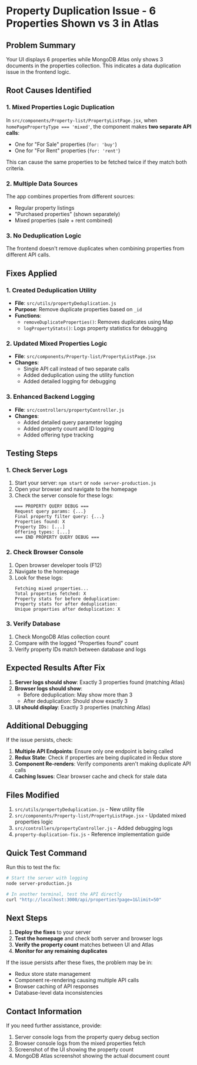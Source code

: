 # Property Duplication Issue - 6 Properties Shown vs 3 in Atlas

## Problem Summary
Your UI displays 6 properties while MongoDB Atlas only shows 3 documents in the properties collection. This indicates a data duplication issue in the frontend logic.

## Root Causes Identified

### 1. **Mixed Properties Logic Duplication**
In `src/components/Property-list/PropertyListPage.jsx`, when `homePagePropertyType === 'mixed'`, the component makes **two separate API calls**:
- One for "For Sale" properties (`for: 'buy'`)
- One for "For Rent" properties (`for: 'rent'`)

This can cause the same properties to be fetched twice if they match both criteria.

### 2. **Multiple Data Sources**
The app combines properties from different sources:
- Regular property listings
- "Purchased properties" (shown separately)
- Mixed properties (sale + rent combined)

### 3. **No Deduplication Logic**
The frontend doesn't remove duplicates when combining properties from different API calls.

## Fixes Applied

### 1. **Created Deduplication Utility**
- **File**: `src/utils/propertyDeduplication.js`
- **Purpose**: Remove duplicate properties based on `_id`
- **Functions**:
  - `removeDuplicateProperties()`: Removes duplicates using Map
  - `logPropertyStats()`: Logs property statistics for debugging

### 2. **Updated Mixed Properties Logic**
- **File**: `src/components/Property-list/PropertyListPage.jsx`
- **Changes**:
  - Single API call instead of two separate calls
  - Added deduplication using the utility function
  - Added detailed logging for debugging

### 3. **Enhanced Backend Logging**
- **File**: `src/controllers/propertyController.js`
- **Changes**:
  - Added detailed query parameter logging
  - Added property count and ID logging
  - Added offering type tracking

## Testing Steps

### 1. **Check Server Logs**
1. Start your server: `npm start` or `node server-production.js`
2. Open your browser and navigate to the homepage
3. Check the server console for these logs:
   ```
   === PROPERTY QUERY DEBUG ===
   Request query params: {...}
   Final property filter query: {...}
   Properties found: X
   Property IDs: [...]
   Offering types: [...]
   === END PROPERTY QUERY DEBUG ===
   ```

### 2. **Check Browser Console**
1. Open browser developer tools (F12)
2. Navigate to the homepage
3. Look for these logs:
   ```
   Fetching mixed properties...
   Total properties fetched: X
   Property stats for before deduplication:
   Property stats for after deduplication:
   Unique properties after deduplication: X
   ```

### 3. **Verify Database**
1. Check MongoDB Atlas collection count
2. Compare with the logged "Properties found" count
3. Verify property IDs match between database and logs

## Expected Results After Fix

1. **Server logs should show**: Exactly 3 properties found (matching Atlas)
2. **Browser logs should show**: 
   - Before deduplication: May show more than 3
   - After deduplication: Should show exactly 3
3. **UI should display**: Exactly 3 properties (matching Atlas)

## Additional Debugging

If the issue persists, check:

1. **Multiple API Endpoints**: Ensure only one endpoint is being called
2. **Redux State**: Check if properties are being duplicated in Redux store
3. **Component Re-renders**: Verify components aren't making duplicate API calls
4. **Caching Issues**: Clear browser cache and check for stale data

## Files Modified

1. `src/utils/propertyDeduplication.js` - New utility file
2. `src/components/Property-list/PropertyListPage.jsx` - Updated mixed properties logic
3. `src/controllers/propertyController.js` - Added debugging logs
4. `property-duplication-fix.js` - Reference implementation guide

## Quick Test Command

Run this to test the fix:

```bash
# Start the server with logging
node server-production.js

# In another terminal, test the API directly
curl "http://localhost:3000/api/properties?page=1&limit=50"
```

## Next Steps

1. **Deploy the fixes** to your server
2. **Test the homepage** and check both server and browser logs
3. **Verify the property count** matches between UI and Atlas
4. **Monitor for any remaining duplicates**

If the issue persists after these fixes, the problem may be in:
- Redux store state management
- Component re-rendering causing multiple API calls
- Browser caching of API responses
- Database-level data inconsistencies

## Contact Information

If you need further assistance, provide:
1. Server console logs from the property query debug section
2. Browser console logs from the mixed properties fetch
3. Screenshot of the UI showing the property count
4. MongoDB Atlas screenshot showing the actual document count

